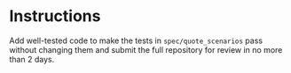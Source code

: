 # Instructions

Add well-tested code to make the tests in `spec/quote_scenarios` pass
without changing them and submit the full repository for review in no
more than 2 days.
